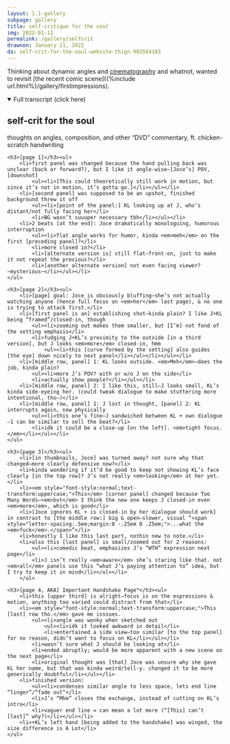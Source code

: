 ```yaml
---
layout: 1.1-gallery
subpage: gallery
title: self-critique for the soul
img: 2022-01-11
permalink: /gallery/selfcrit
drawnon: January 11, 2022
da: self-crit-for-the-soul-website-thign-903564183
---
```

Thinking about dynamic angles and <a href="https://floobynooby.blogspot.com/2013/12/the-cinematography-of-incredibles-part-1.html" target="_blank">cinematography</a> and whatnot, wanted to revisit [the recent comic scene]({%include url.html%}/gallery/firstimpressions).

<details class="wrap" open="false"><summary>Full transcript (click here)</summary>
	<h2>self-crit for the soul</h2>
	<p>thoughts on angles, composition, and other “DVD” commentary, ft. chicken-scratch handwriting</p>
	
	<h3>[page 1]</h3><ul>
		<li>first panel was changed because the hand pulling back was unclear (back or forward?), but I like it angle-wise—[Joce’s] POV, [downshot]
			<ul><li>[This could theoretically still work in motion, but since it’s not in motion, it’s gotta go.]</li></ul></li>
		<li>[second panel] was supposed to be an upshot, finished background threw it off
			<ul><li>[point of the panel:] KL looking up at J, who’s distant/not fully facing her</li>
			<li>BG wasn’t suuuper necessary tbh</li></ul></li>
		<li>2 beats [at the end]: Joce dramatically monologuing, humorous interruption
			<ul><li>flat angle works for humor, kinda <em>meh</em> on the first [preceding panel]?</li>
			<li>more closed in?</li>
			<li>[alternate version is] still flat—front-on, just to make it not repeat the previous?</li>
			<li>[another alternate version] not even facing viewer? ~mysterious~</li></ul></li>
	</ul>
	
	<h3>[page 2]</h3><ul>
		<li>[page] goal: Joce is obviously bluffing—she’s not actually watching anyone (hence full focus on <em>her</em> last page), & no one is trying to attack first.</li>
		<li>[first panel is an] establishing shot—kinda plain? I like J+KL being “framed”/closed-in, though
			<ul><li>zooming out makes them smaller, but [I’m] not fond of the setting emphasis</li>
			<li>fudging J+KL’s proximity to the outside [in a third version], but J looks <em>more</em> closed-in, hmm
				<ul><li>this [curve formed by the setting] also guides [the eye] down nicely to next panel</li></ul></li></ul></li>
		<li>[middle row, panel] 1: KL looks outside. <em>Meh</em>—does the job, kinda plain?
			<ul><li>more J’s POV? with or w/o J on the side</li>
			<li>actually show people?</li></ul></li>
		<li>[middle row, panel] 2: I like this, still—J looks small, KL’s kinda side-eyeing her. (could tweak dialogue to make stuttering more intentional, tho—)</li>
		<li>[middle row, panel] 1: J lost in thought, [panel] 2: KL interrupts again, now physically
			<ul><li>this one’s fine—J sandwiched between KL + own dialogue—1 can be similar to sell the beat?</li>
			<li>idk it could be a close-up [on the left]. <em>tight focus.</em></li></ul></li>
	</ul>
	
	<h3>[page 3]</h3><ul>
		<li>[in thumbnails, Joce] was turned away? not sure why that changed—more clearly defensive now?</li>
		<li>kinda wondering if it’d be good to keep not showing KL’s face clearly [in the top row]? J’s not really <em>looking</em> at her yet.</li>
		<li><em style="font-style:normal;text-transform:uppercase;">This</em> [corner panel] changed because Too Many Words—<em>but</em> I think the new one keeps J closed-in even <em>more</em>, which is good</li>
		<li>[Joce ignores KL + is closed-in by her dialogue should work] in contrast to [the middle row:] big & open—slower, visual “<span style="letter-spacing:.5em;margin:0 -.25em 0 .25em;">...what the <em>fuck</em>.</span>”</li>
		<li>honestly I like this last part, nothin new to note.</li>
		<li>also this [last panel] is small/zoomed out for 2 reasons:
			<ul><li>comedic beat, emphasizes J’s “WTH” expression next page</li>
			<li>J isn’t really <em>aware</em> she’s staring like that. not <em>all</em> panels use this “what J’s paying attention to” idea, but I try to keep it in mind</li></ul></li>
		</ul>
	
	<h3>[page 4, AKA] Important Handshake Page™</h3><ul>
		<li>this [upper third] is alright—focus is on the expressions & motion, anything too varied could distract from that</li>
		<li><em style="font-style:normal;text-transform:uppercase;">This [last] row tho.</em> gave me isssues.
			<ul><li>angle was wonky when sketched out
				<ul><li>idk it looked awkward in detail</li>
				<li>entertained a side view—too similar [to the top panel] for no reason, didn’t want to focus on KL</li></ul></li>
			<li>wasn’t sure what J should be looking at</li>
			<li>ended abruptly; would be more apparent with a new scene on the next page</li>
			<li>original thought was [that] Joce was unsure why she gave KL her name, but that was kinda weird/tell-y. changed it to be more generically doubtful</li></ul></li>
		<li>finished version:
			<ul><li>condenses similar angle to less space, lets end line “linger”/“fade out”</li>
			<li>J’s “Mhm” closes the exchange, instead of cutting on KL’s intro</li>
			<li>vaguer end line = can mean a lot more (“[This] can’t [last]” why?)</li></ul></li>
		<li>+KL’s left hand [being added to the handshake] was winged, the size difference is A Lot</li>
	</ul>
</details>